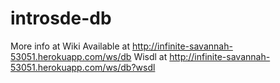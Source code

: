 # introsde-db
More info at Wiki
Available at http://infinite-savannah-53051.herokuapp.com/ws/db
Wisdl at http://infinite-savannah-53051.herokuapp.com/ws/db?wsdl
